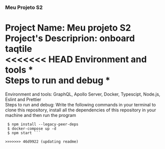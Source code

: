 ### Meu Projeto S2  
Project Name: Meu projeto S2  
Project's Descriprion: onboard taqtile  
<<<<<<< HEAD
Environment and tools *  
Steps to run and debug *  
=======
Environment and tools: GraphQL, Apollo Server, Docker, Typescipt, Node.js, Eslint and Prettier  
Steps to run and debug: Write the following commands in your terminal to clone this repository, install all the dependencies of this repository in your machine and then run the program   
``` $ git clone https://github.com/indigotech/onboard-beatriz-varejao.git  
 $ npm install --legacy-peer-deps  
 $ docker-compose up -d  
 $ npm start ```

>>>>>>> 46d9922 (updating readme)
